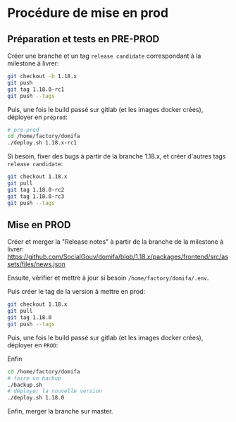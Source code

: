 # Procédure de mise en prod

## Préparation et tests en PRE-PROD

Créer une branche et un tag `release candidate` correspondant à la milestone à livrer:

```bash
git checkout -b 1.18.x
git push
git tag 1.18.0-rc1
git push --tags
```

Puis, une fois le build passé sur gitlab (et les images docker crées), déployer en `préprod`:

```bash
# pre-prod
cd /home/factory/domifa
./deploy.sh 1.18.x-rc1
```

Si besoin, fixer des bugs à partir de la branche 1.18.x, et créer d'autres tags `release candidate`:

```bash
git checkout 1.18.x
git pull
git tag 1.18.0-rc2
git tag 1.18.0-rc3
git push --tags
```

## Mise en PROD

Créer et merger la "Release notes" à partir de la branche de la milestone à livrer: <https://github.com/SocialGouv/domifa/blob/1.18.x/packages/frontend/src/assets/files/news.json>

Ensuite, vérifier et mettre à jour si besoin `/home/factory/domifa/.env`.

Puis créer le tag de la version à mettre en prod:

```bash
git checkout 1.18.x
git pull
git tag 1.18.0
git push --tags
```

Puis, une fois le build passé sur gitlab (et les images docker crées), déployer en `PROD`:

Enfin

```bash
cd /home/factory/domifa
# faire un backup
./backup.sh
# déployer la nouvelle version
./deploy.sh 1.18.0
```

Enfin, merger la branche sur master.